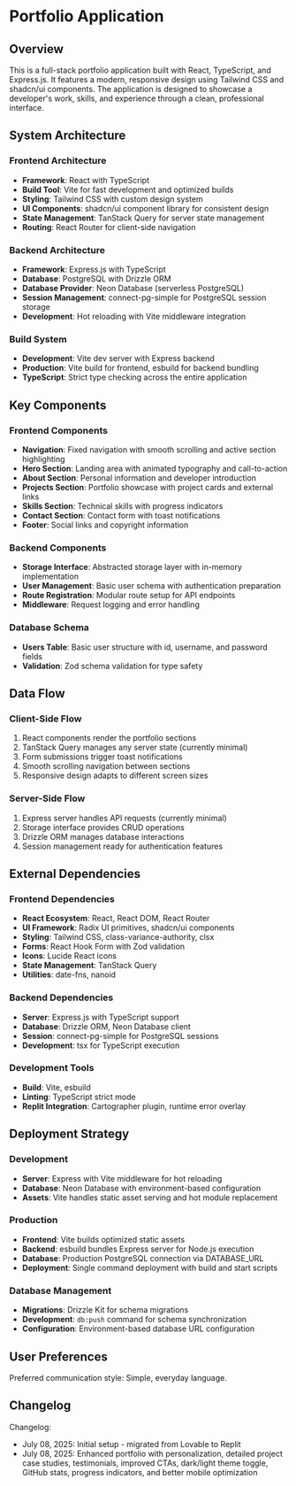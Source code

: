 # Portfolio Application

## Overview

This is a full-stack portfolio application built with React, TypeScript, and Express.js. It features a modern, responsive design using Tailwind CSS and shadcn/ui components. The application is designed to showcase a developer's work, skills, and experience through a clean, professional interface.

## System Architecture

### Frontend Architecture
- **Framework**: React with TypeScript
- **Build Tool**: Vite for fast development and optimized builds
- **Styling**: Tailwind CSS with custom design system
- **UI Components**: shadcn/ui component library for consistent design
- **State Management**: TanStack Query for server state management
- **Routing**: React Router for client-side navigation

### Backend Architecture
- **Framework**: Express.js with TypeScript
- **Database**: PostgreSQL with Drizzle ORM
- **Database Provider**: Neon Database (serverless PostgreSQL)
- **Session Management**: connect-pg-simple for PostgreSQL session storage
- **Development**: Hot reloading with Vite middleware integration

### Build System
- **Development**: Vite dev server with Express backend
- **Production**: Vite build for frontend, esbuild for backend bundling
- **TypeScript**: Strict type checking across the entire application

## Key Components

### Frontend Components
- **Navigation**: Fixed navigation with smooth scrolling and active section highlighting
- **Hero Section**: Landing area with animated typography and call-to-action
- **About Section**: Personal information and developer introduction
- **Projects Section**: Portfolio showcase with project cards and external links
- **Skills Section**: Technical skills with progress indicators
- **Contact Section**: Contact form with toast notifications
- **Footer**: Social links and copyright information

### Backend Components
- **Storage Interface**: Abstracted storage layer with in-memory implementation
- **User Management**: Basic user schema with authentication preparation
- **Route Registration**: Modular route setup for API endpoints
- **Middleware**: Request logging and error handling

### Database Schema
- **Users Table**: Basic user structure with id, username, and password fields
- **Validation**: Zod schema validation for type safety

## Data Flow

### Client-Side Flow
1. React components render the portfolio sections
2. TanStack Query manages any server state (currently minimal)
3. Form submissions trigger toast notifications
4. Smooth scrolling navigation between sections
5. Responsive design adapts to different screen sizes

### Server-Side Flow
1. Express server handles API requests (currently minimal)
2. Storage interface provides CRUD operations
3. Drizzle ORM manages database interactions
4. Session management ready for authentication features

## External Dependencies

### Frontend Dependencies
- **React Ecosystem**: React, React DOM, React Router
- **UI Framework**: Radix UI primitives, shadcn/ui components
- **Styling**: Tailwind CSS, class-variance-authority, clsx
- **Forms**: React Hook Form with Zod validation
- **Icons**: Lucide React icons
- **State Management**: TanStack Query
- **Utilities**: date-fns, nanoid

### Backend Dependencies
- **Server**: Express.js with TypeScript support
- **Database**: Drizzle ORM, Neon Database client
- **Session**: connect-pg-simple for PostgreSQL sessions
- **Development**: tsx for TypeScript execution

### Development Tools
- **Build**: Vite, esbuild
- **Linting**: TypeScript strict mode
- **Replit Integration**: Cartographer plugin, runtime error overlay

## Deployment Strategy

### Development
- **Server**: Express with Vite middleware for hot reloading
- **Database**: Neon Database with environment-based configuration
- **Assets**: Vite handles static asset serving and hot module replacement

### Production
- **Frontend**: Vite builds optimized static assets
- **Backend**: esbuild bundles Express server for Node.js execution
- **Database**: Production PostgreSQL connection via DATABASE_URL
- **Deployment**: Single command deployment with build and start scripts

### Database Management
- **Migrations**: Drizzle Kit for schema migrations
- **Development**: `db:push` command for schema synchronization
- **Configuration**: Environment-based database URL configuration

## User Preferences

Preferred communication style: Simple, everyday language.

## Changelog

Changelog:
- July 08, 2025: Initial setup - migrated from Lovable to Replit
- July 08, 2025: Enhanced portfolio with personalization, detailed project case studies, testimonials, improved CTAs, dark/light theme toggle, GitHub stats, progress indicators, and better mobile optimization